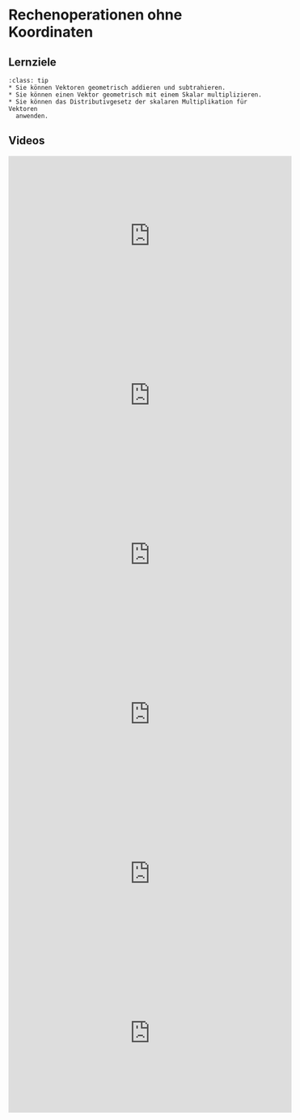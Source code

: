# Rechenoperationen ohne Koordinaten

## Lernziele

```{admonition} Lernziele 
:class: tip
* Sie können Vektoren geometrisch addieren und subtrahieren.
* Sie können einen Vektor geometrisch mit einem Skalar multiplizieren.
* Sie können das Distributivgesetz der skalaren Multiplikation für Vektoren
  anwenden.
```


## Videos

<iframe width="560" height="315" src="https://www.youtube.com/embed/IN_21Zd8tcE" title="YouTube video player" frameborder="0" allow="accelerometer; autoplay; clipboard-write; encrypted-media; gyroscope; picture-in-picture" allowfullscreen></iframe>

<iframe width="560" height="315" src="https://www.youtube.com/embed/dz3ccb5cqxQ" title="YouTube video player" frameborder="0" allow="accelerometer; autoplay; clipboard-write; encrypted-media; gyroscope; picture-in-picture" allowfullscreen></iframe>

<iframe width="560" height="315" src="https://www.youtube.com/embed/9oQzrH0x434" title="YouTube video player" frameborder="0" allow="accelerometer; autoplay; clipboard-write; encrypted-media; gyroscope; picture-in-picture" allowfullscreen></iframe>

<iframe width="560" height="315" src="https://www.youtube.com/embed/Lm5wKriDsD4" title="YouTube video player" frameborder="0" allow="accelerometer; autoplay; clipboard-write; encrypted-media; gyroscope; picture-in-picture" allowfullscreen></iframe>

<iframe width="560" height="315" src="https://www.youtube.com/embed/tKoLyc_4udk" title="YouTube video player" frameborder="0" allow="accelerometer; autoplay; clipboard-write; encrypted-media; gyroscope; picture-in-picture" allowfullscreen></iframe>

<iframe width="560" height="315" src="https://www.youtube.com/embed/kBZX5gWbcNQ" title="YouTube video player" frameborder="0" allow="accelerometer; autoplay; clipboard-write; encrypted-media; gyroscope; picture-in-picture" allowfullscreen></iframe>